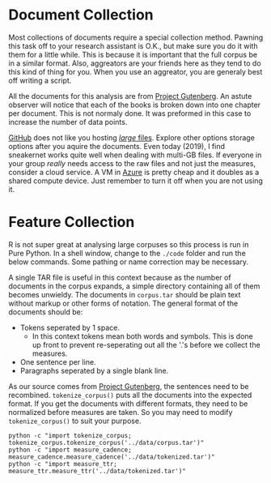 # Document Collection

Most collections of documents require a special collection method.
Pawning this task off to your research assistant is O.K., but make sure you do it with them for a little while.
This is because it is important that the full corpus be in a similar format.
Also, aggreators are your friends here as they tend to do this kind of thing for you.
When you use an aggreator, you are generaly best off writing a script.

All the documents for this analysis are from [Project Gutenberg][gutenberg].
An astute observer will notice that each of the books is broken down into one chapter per document.
This is not normaly done.
It was preformed in this case to increase the number of data points.

[GitHub](https://github.com) does not like you hosting [_large_ files](https://help.github.com/articles/conditions-for-large-files/).
Explore other options storage options after you aquire the documents.
Even today (2019), I find sneakernet works quite well when dealing with multi-GB files.
If everyone in your group _really_ needs access to the raw files and not just the measures, consider a cloud service.
A VM in [Azure](https://azure.microsoft.com/en-us/services/virtual-machines/) is pretty cheap and it doubles as a shared compute device.
Just remember to turn it off when you are not using it.

# Feature Collection

R is not super great at analysing large corpuses so this process is run in Pure Python.
In a shell window, change to the `./code` folder and run the below commands.
Some pathing or name correction may be necessary.

A single TAR file is useful in this context because as the number of documents in the corpus expands, a simple directory containing all of them becomes unwieldy.
The documents in `corpus.tar` should be plain text without markup or other forms of notation.
The general format of the documents should be:

* Tokens seperated by 1 space.
  * In this context tokens mean both words and symbols.
    This is done up front to prevent re-seperating out all the '.'s before we collect the measures.
* One sentence per line.
* Paragraphs seperated by a single blank line.

As our source comes from [Project Gutenberg][gutenberg], the sentences need to be recombined.
`tokenize_corpus()` puts all the documents into the expected format.
If you get the documents with different formats, they need to be normalized before measures are taken.
So you may need to modify `tokenize_corpus()` to suit your purpose.

```{shell}
python -c "import tokenize_corpus; tokenize_corpus.tokenize_corpus('../data/corpus.tar')"
python -c "import measure_cadence; measure_cadence.measure_cadence('../data/tokenized.tar')"
python -c "import measure_ttr; measure_ttr.measure_ttr('../data/tokenized.tar')"
```

[gutenberg]: https://www.gutenberg.org